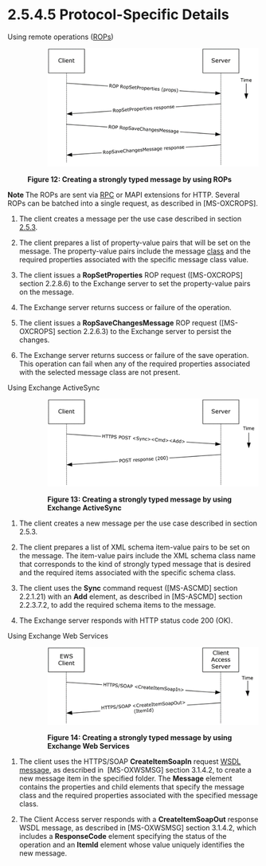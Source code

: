 <html dir="LTR" xmlns:mshelp="http://msdn.microsoft.com/mshelp" xmlns:ddue="http://ddue.schemas.microsoft.com/authoring/2003/5" xmlns:xlink="http://www.w3.org/1999/xlink" xmlns:tool="http://www.microsoft.com/tooltip">
    <head>
        <meta http-equiv="Content-Type" content="text/html; CHARSET=utf-8"></meta>
        <meta name="save" content="history"></meta>
        <title>2.5.4.5 Protocol-Specific Details</title>
        <xml>
            <mshelp:toctitle title="2.5.4.5 Protocol-Specific Details"></mshelp:toctitle>
            <mshelp:rltitle title="[MS-OXPROTO]: Protocol-Specific Details"></mshelp:rltitle>
            <mshelp:keyword index="A" term="ad767a88-642c-4baf-afad-eaf4277c19dc"></mshelp:keyword>
            <mshelp:attr name="DCSext.ContentType" value="open specification"></mshelp:attr>
            <mshelp:attr name="AssetID" value="ad767a88-642c-4baf-afad-eaf4277c19dc"></mshelp:attr>
            <mshelp:attr name="TopicType" value="kbRef"></mshelp:attr>
            <mshelp:attr name="DCSext.Title" value="[MS-OXPROTO]: Protocol-Specific Details" />
        </xml>
    </head>
    <body>
        <div id="header">
            <h1 class="heading">2.5.4.5 Protocol-Specific Details</h1>
        </div>
        <div id="mainSection">
            <div id="mainBody">
                <div id="allHistory" class="saveHistory"></div>
                <div id="sectionSection0" class="section" name="collapseableSection">
                    

<p>Using remote operations (<a href="f888c37a-d994-4b91-96a5-e88cfbd66bd6.htm#gt_3369fdd6-36f8-4a62-9cd7-2738ffb5048f">ROPs</a>)</p>

<dl>
<dd>
<dl>
<dd>
<p><img id="MS-OXPROTO_pict4c235562-344b-473e-96c9-476b9af07312.png" src="MS-OXPROTO_files/image012.png" alt="Creating a strongly typed message by using ROPs" title="Creating a strongly typed message by using ROPs"></p>
</dd></dl></dd>
<dd>
<p><b>Figure 12: Creating a strongly
typed message by using ROPs</b></p>
</dd></dl>



<p><b>Note  </b>The ROPs are sent via <a href="f888c37a-d994-4b91-96a5-e88cfbd66bd6.htm#gt_8a7f6700-8311-45bc-af10-82e10accd331">RPC</a> or MAPI extensions for
HTTP. Several ROPs can be batched into a single request, as described in <mshelp:link keywords="13af6911-27e5-4aa0-bb75-637b02d4f2ef" tabindex="0">[MS-OXCROPS]</mshelp:link>.</p>

<ol><li><p><span>    </span>The client
creates a message per the use case described in section <a href="9f011f97-a468-422c-a65d-0df484b07106.htm">2.5.3</a>.</p>

</li><li><p><span>    </span>The client
prepares a list of property-value pairs that will be set on the message. The
property-value pairs include the message <a href="f888c37a-d994-4b91-96a5-e88cfbd66bd6.htm#gt_18393bbe-0c06-42b7-890d-b94a9a40b6e0">class</a> and the required
properties associated with the specific message class value.</p>

</li><li><p><span>    </span>The client
issues a <b>RopSetProperties</b> ROP request ([MS-OXCROPS] section <mshelp:link keywords="c7b3e546-4f5e-4fe6-a932-8734c5f2369d" tabindex="0">2.2.8.6</mshelp:link>)
to the Exchange server to set the property-value pairs on the message.</p>

</li><li><p><span>    </span>The Exchange
server returns success or failure of the operation.</p>

</li><li><p><span>    </span>The client
issues a <b>RopSaveChangesMessage</b> ROP request ([MS-OXCROPS] section <mshelp:link keywords="1ea61240-513a-4367-bc09-cbb21ed82999" tabindex="0">2.2.6.3</mshelp:link>)
to the Exchange server to persist the changes.</p>

</li><li><p><span>    </span>The Exchange
server returns success or failure of the save operation. This operation can
fail when any of the required properties associated with the selected message
class are not present.</p>

</li></ol><p>Using Exchange ActiveSync</p>

<dl>
<dd>
<dl>
<dd>
<p><img id="MS-OXPROTO_pict70d42040-db4d-4e6f-8f8f-391dd3b66995.png" src="MS-OXPROTO_files/image013.png" alt="Creating a strongly typed message by using Exchange ActiveSync" title="Creating a strongly typed message by using Exchange ActiveSync"></p>
</dd>
<dd>
<p><b>Figure 13: Creating a strongly
typed message by using Exchange ActiveSync</b></p>
</dd></dl></dd></dl>



<ol><li><p><span>    </span>The client
creates a new message per the use case described in section 2.5.3.</p>

</li><li><p><span>    </span>The client
prepares a list of XML schema item-value pairs to be set on the message. The
item-value pairs include the XML schema class name that corresponds to the kind
of strongly typed message that is desired and the required items associated
with the specific schema class.</p>

</li><li><p><span>    </span>The client uses
the <b>Sync</b> command request (<mshelp:link keywords="1a3490f1-afe1-418a-aa92-6f630036d65a" tabindex="0">[MS-ASCMD]</mshelp:link>
section <mshelp:link keywords="89449dc4-678c-4deb-9be2-e1dbbc43e2f5" tabindex="0">2.2.1.21</mshelp:link>)
with an <b>Add</b> element, as described in [MS-ASCMD] section <mshelp:link keywords="22628ffe-b14a-4300-aec7-187b0c37a1dc" tabindex="0">2.2.3.7.2</mshelp:link>,
to add the required schema items to the message.</p>

</li><li><p><span>    </span>The Exchange
server responds with HTTP status code 200 (OK).</p>

</li></ol><p>Using Exchange Web Services</p>

<dl>
<dd>
<dl>
<dd>
<p><img id="MS-OXPROTO_pict6b20ea80-267b-4259-b2af-cb3ac6696f53.png" src="MS-OXPROTO_files/image014.png" alt="Creating a strongly typed message by using Exchange Web Services" title="Creating a strongly typed message by using Exchange Web Services"></p>
</dd>
<dd>
<p><b>Figure 14: Creating a strongly
typed message by using Exchange Web Services</b></p>
</dd></dl></dd></dl>



<ol><li><p><span>    </span>The client uses
the HTTPS/SOAP <b>CreateItemSoapIn</b> request <a href="f888c37a-d994-4b91-96a5-e88cfbd66bd6.htm#gt_d5ccdf11-3f53-4118-a845-dfaca61838fb">WSDL message</a>, as described in 
<mshelp:link keywords="74051353-1b3f-4298-95c0-e3a54a8512ca" tabindex="0">[MS-OXWSMSG]</mshelp:link>
section <mshelp:link keywords="6fc4f9b4-ea9b-4fe1-a674-9b9c6e106ebd" tabindex="0">3.1.4.2</mshelp:link>,
to create a new message item in the specified folder. The <b>Message</b>
element contains the properties and child elements that specify the message
class and the required properties associated with the specified message class.</p>

</li><li><p><span>    </span>The Client
Access server responds with a <b>CreateItemSoapOut</b> response WSDL message,
as described in [MS-OXWSMSG] section 3.1.4.2, which includes a <b>ResponseCode</b>
element specifying the status of the operation and an <b>ItemId</b> element
whose value uniquely identifies the new message.</p>

</li></ol>
                </div>
            </div>
        </div>
    </body>
</html>